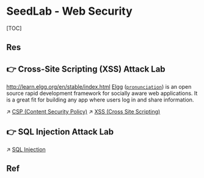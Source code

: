 # SeedLab - Web Security

[TOC]



## Res


## 👉 Cross-Site Scripting (XSS) Attack Lab

http://learn.elgg.org/en/stable/index.html
[Elgg](http://elgg.org) ([`pronunciation`](http://learn.elgg.org/en/stable/_downloads/5578cbe078ca104ad5ef59d2af0c0a36/How_to_say_Elgg.mp3)) is an open source rapid development framework for socially aware web applications. It is a great fit for building any app where users log in and share information.

↗ [CSP (Content Security Policy)](../../../../../🔑%20CS_Core/🏎️%20Computer%20Networking%20and%20Communication/📌%20Computer%20Networking%20Basics/0x01%20Application%20Layer/🔥%20Web%20(WWW)/HTTP%20(HyperText%20Transfer%20Protocol)/HTTP%20Secuirty/CSP%20(Content%20Security%20Policy).md)
↗ [XSS (Cross Site Scripting)](../../../../Application%20Security/💉%20Web%20Security/🛟%20Web%20Application%20Security%20Risks/Injection/XSS%20(Cross%20Site%20Scripting).md)


[20199101 2019-2020-2 《网络攻防实践》第十一周作业]: https://www.cnblogs.com/charlesxie/p/12859969.html



## 👉 SQL Injection Attack Lab
↗ [SQL Injection](../../../../Application%20Security/💉%20Web%20Security/🛟%20Web%20Application%20Security%20Risks/Injection/SQL%20Injection.md)


[SEED-Lab)SQL Injection Attack Lab SQL注入实验原创 | CSDN]: https://blog.csdn.net/qq_51927659/article/details/122773053
[2017-2018-2 20179202《网络攻防技术》第五周作业 | 漏洞分析之数据库评估（一]: https://www.cnblogs.com/Jspo/p/8743970.html

[SQL 注入 ｜ CSDN]: https://blog.csdn.net/qq_29948489/article/details/131175990
[（SEED-Lab)SQL Injection Attack Lab SQL注入实验 | CSDN]: https://blog.csdn.net/qq_51927659/article/details/122773053



## Ref

